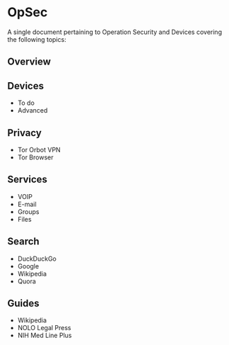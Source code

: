 # OpSec
A single document pertaining to 
Operation Security and Devices 
covering the following topics:


## Overview

## Devices

   - To do
   - Advanced

## Privacy

   - Tor Orbot VPN
   - Tor Browser

## Services

   - VOIP
   - E-mail 
   - Groups
   - Files

## Search

   - DuckDuckGo
   - Google
   - Wikipedia
   - Quora

## Guides

   - Wikipedia
   - NOLO Legal Press
   - NIH Med Line Plus

